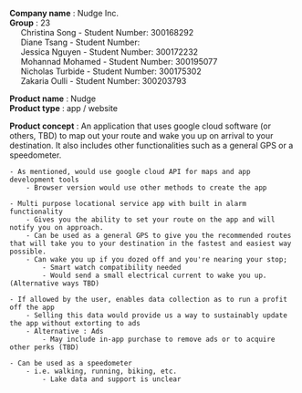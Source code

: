 **Company name** : Nudge Inc.  
    **Group** : 23  
    &nbsp;&nbsp;&nbsp;&nbsp;&nbsp;Christina Song    - Student Number: 300168292  
    &nbsp;&nbsp;&nbsp;&nbsp;&nbsp;Diane Tsang       - Student Number:    
    &nbsp;&nbsp;&nbsp;&nbsp;&nbsp;Jessica Nguyen    - Student Number: 300172232       
    &nbsp;&nbsp;&nbsp;&nbsp;&nbsp;Mohannad Mohamed  - Student Number: 300195077        
    &nbsp;&nbsp;&nbsp;&nbsp;&nbsp;Nicholas Turbide  - Student Number: 300175302        
    &nbsp;&nbsp;&nbsp;&nbsp;&nbsp;Zakaria Oulli     - Student Number: 300203793    
          
**Product name** : Nudge  
**Product type** : app / website



**Product concept** : An application that uses google cloud software (or others, TBD) to map out your route and wake you up on arrival to your destination. It also includes other functionalities such as a general GPS or a speedometer.

    - As mentioned, would use google cloud API for maps and app development tools
        - Browser version would use other methods to create the app

    - Multi purpose locational service app with built in alarm functionality
        - Gives you the ability to set your route on the app and will notify you on approach.
        - Can be used as a general GPS to give you the recommended routes that will take you to your destination in the fastest and easiest way possible.
        - Can wake you up if you dozed off and you're nearing your stop;
            - Smart watch compatibility needed
            - Would send a small electrical current to wake you up. (Alternative ways TBD)

    - If allowed by the user, enables data collection as to run a profit off the app
        - Selling this data would provide us a way to sustainably update the app without extorting to ads
        - Alternative : Ads 
            - May include in-app purchase to remove ads or to acquire other perks (TBD)

    - Can be used as a speedometer 
        - i.e. walking, running, biking, etc.
            - Lake data and support is unclear
            
    
